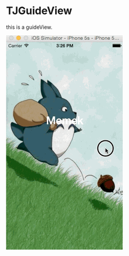 # TJGuideView

this is a guideView.

![result](https://github.com/JanzTam/TJGuideView/blob/master/TJGuideView/guide.gif)
